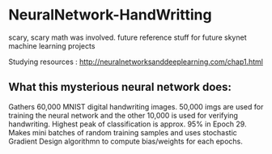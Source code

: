 # NeuralNetwork-HandWritting
scary, scary math was involved. future reference stuff for future skynet machine learning projects

Studying resources : http://neuralnetworksanddeeplearning.com/chap1.html

## What this mysterious neural network does:
Gathers 60,000 MNIST digital handwriting images. 50,000 imgs are used for training the neural network and the other 10,000 is used for verifying handwriting. Highest peak of classification is approx. 95% in Epoch 29. Makes mini batches of random training samples and uses stochastic Gradient Design algorithmn to compute bias/weights for each epochs. 


